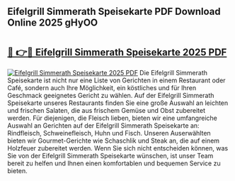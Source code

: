 ## Eifelgrill Simmerath Speisekarte PDF Download Online 2025 gHyOO

# <h2><a href="http://gc5lz0y.nevu.top/?p=Eifelgrill+Simmerath+Speisekarte">🔗 👉🔴 Eifelgrill Simmerath Speisekarte 2025 PDF</a></h2>

[![Eifelgrill Simmerath Speisekarte 2025 PDF](https://i.imgur.com/dBaPXMq.png)](http://gc5lz0y.nevu.top/?p=Eifelgrill+Simmerath+Speisekarte)
Die Eifelgrill Simmerath Speisekarte ist nicht nur eine Liste von Gerichten in einem Restaurant oder Café, sondern auch Ihre Möglichkeit, ein köstliches und für Ihren Geschmack geeignetes Gericht zu wählen. Auf der Eifelgrill Simmerath Speisekarte unseres Restaurants finden Sie eine große Auswahl an leichten und frischen Salaten, die aus frischem Gemüse und Obst zubereitet werden. Für diejenigen, die Fleisch lieben, bieten wir eine umfangreiche Auswahl an Gerichten auf der Eifelgrill Simmerath Speisekarte an: Rindfleisch, Schweinefleisch, Huhn und Fisch. Unseren Auserwählten bieten wir Gourmet-Gerichte wie Schaschlik und Steak an, die auf einem Holzfeuer zubereitet werden. Wenn Sie sich nicht entscheiden können, was Sie von der Eifelgrill Simmerath Speisekarte wünschen, ist unser Team bereit zu helfen und Ihnen einen komfortablen und bequemen Service zu bieten.
